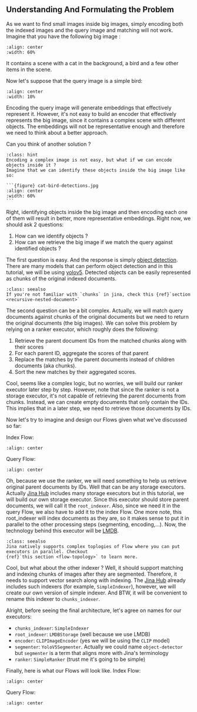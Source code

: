 ## Understanding And Formulating the Problem
As we want to find small images inside big images, simply encoding both the indexed images and the query image and 
matching will not work. Imagine that you have the following big image :

```{figure} cat-bird.jpg
:align: center
:width: 60%
```

It contains a scene with a cat in the background, a bird and a few other items in the scene.

Now let's suppose that the query image is a simple bird:

```{figure} bird.jpg
:align: center
:width: 10%
```

Encoding the query image will generate embeddings that effectively represent it. However, it's not easy to build an 
encoder that effectively represents the big image, since it contains a complex scene with different objects. 
The embeddings will not be representative enough and therefore we need to think about a better approach.

Can you think of another solution ?

````{admonition} Hint
:class: hint
Encoding a complex image is not easy, but what if we can encode objects inside it ?
Imagine that we can identify these objects inside the big image like so:

```{figure} cat-bird-detections.jpg
:align: center
:width: 60%
```
````

Right, identifying objects inside the big image and then encoding each one of them will result in better, more 
representative embeddings.
Right now, we should ask 2 questions:
1. How can we identify objects ?
2. How can we retrieve the big image if we match the query against identified objects ?


The first question is easy. And the response is simply [object detection](https://en.wikipedia.org/wiki/Object_detection).
There are many models that can perform object detection and in this tutorial, we will be using [yolov5](https://github.com/ultralytics/yolov5).
Detected objects can be easily represented as chunks of the original indexed documents.

```{admonition} See Also
:class: seealso
If you're not familiar with `chunks` in jina, check this {ref}`section <recursive-nested-document>`
```

The second question can be a bit complex. Actually, we will match query documents against chunks of the original 
documents but we need to return the original documents (the big images). We can solve this problem by relying on a 
ranker executor, which roughly does the following:
1. Retrieve the parent document IDs from the matched chunks along with their scores
2. For each parent ID, aggregate the scores of that parent
3. Replace the matches by the parent documents instead of children documents (aka chunks).
4. Sort the new matches by their aggregated scores.

Cool, seems like a complex logic, but no worries, we will build our ranker executor later step by step. However, note 
that since the ranker is not a storage executor, it's not capable of retrieving the parent documents from chunks. 
Instead, we can create empty documents that only contain the IDs. This implies that in a later step, we need to 
retrieve those documents by IDs.

Now let's try to imagine and design our Flows given what we've discussed so far:

Index Flow:

```{figure} index_flow_brainstorming.svg
:align: center
```

Query Flow:

```{figure} query_flow_brainstorming.svg
:align: center
```

Oh, because we use the ranker, we will need something to help us retrieve original parent documents by IDs.
Well that can be any storage executors. Actually [Jina Hub](hub.jina.ai) includes many storage executors but in this 
tutorial, we will build our own storage executor. Since this executor should store parent documents, we will call it 
the `root_indexer`. Also, since we need it in the query Flow, we also have to add it to the index Flow. One more note, 
this root_indexer will index documents as they are, so it makes sense to put it in parallel to the other processing 
steps (segmenting, encoding,...).
Now, the technology behind this executor will be [LMDB](https://en.wikipedia.org/wiki/Lightning_Memory-Mapped_Database).

```{admonition} See Also
:class: seealso
Jina natively supports complex toplogies of Flow where you can put executors in parallel. Checkout 
{ref}`this section <flow-topology>` to learn more.
```

Cool, but what about the other indexer ? Well, it should support matching and indexing chunks of images after they are 
segmented. Therefore, it needs to support vector search along with indexing. The [Jina Hub](hub.jina.ai) already 
includes such indexers (for example, `SimpleIndexer`), however, we will create our own version of simple indexer. And 
BTW, it will be convenient to rename this indexer to `chunks_indexer`.

Alright, before seeing the final architecture, let's agree on names for our executors:
* `chunks_indexer`: `SimpleIndexer`
* `root_indexer`: `LMDBStorage` (well because we use LMDB)
* `encoder`: `CLIPImageEncoder` (yes we will be using the `CLIP` model)
* `segmenter`: `YoloV5Segmenter`. Actually we could name `object-detector` but `segmenter` is a term that aligns 
more with Jina's terminology
* `ranker`: `SimpleRanker` (trust me it's going to be simple)

Finally, here is what our Flows will look like.
Index Flow:

```{figure} index_flow.svg
:align: center
```

Query Flow:

```{figure} query_flow.svg
:align: center
```

